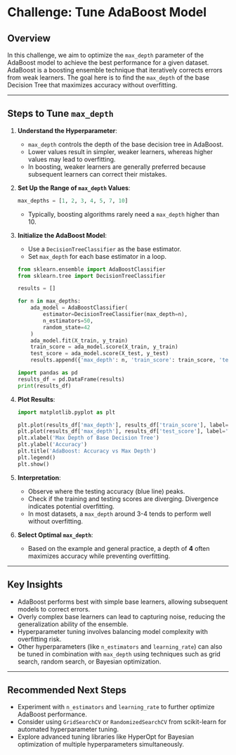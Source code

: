 # Challenge: Tune AdaBoost Model

## Overview

In this challenge, we aim to optimize the `max_depth` parameter of the AdaBoost model to achieve the best performance for a given dataset. AdaBoost is a boosting ensemble technique that iteratively corrects errors from weak learners. The goal here is to find the `max_depth` of the base Decision Tree that maximizes accuracy without overfitting.

---

## Steps to Tune `max_depth`

1. **Understand the Hyperparameter**:

   * `max_depth` controls the depth of the base decision tree in AdaBoost.
   * Lower values result in simpler, weaker learners, whereas higher values may lead to overfitting.
   * In boosting, weaker learners are generally preferred because subsequent learners can correct their mistakes.

2. **Set Up the Range of `max_depth` Values**:

   ```python
   max_depths = [1, 2, 3, 4, 5, 7, 10]
   ```

   * Typically, boosting algorithms rarely need a `max_depth` higher than 10.

3. **Initialize the AdaBoost Model**:

   * Use a `DecisionTreeClassifier` as the base estimator.
   * Set `max_depth` for each base estimator in a loop.

   ```python
   from sklearn.ensemble import AdaBoostClassifier
   from sklearn.tree import DecisionTreeClassifier

   results = []

   for n in max_depths:
       ada_model = AdaBoostClassifier(
           estimator=DecisionTreeClassifier(max_depth=n),
           n_estimators=50,
           random_state=42
       )
       ada_model.fit(X_train, y_train)
       train_score = ada_model.score(X_train, y_train)
       test_score = ada_model.score(X_test, y_test)
       results.append({'max_depth': n, 'train_score': train_score, 'test_score': test_score})

   import pandas as pd
   results_df = pd.DataFrame(results)
   print(results_df)
   ```

4. **Plot Results**:

   ```python
   import matplotlib.pyplot as plt

   plt.plot(results_df['max_depth'], results_df['train_score'], label='Training Score', color='orange')
   plt.plot(results_df['max_depth'], results_df['test_score'], label='Testing Score', color='blue')
   plt.xlabel('Max Depth of Base Decision Tree')
   plt.ylabel('Accuracy')
   plt.title('AdaBoost: Accuracy vs Max Depth')
   plt.legend()
   plt.show()
   ```

5. **Interpretation**:

   * Observe where the testing accuracy (blue line) peaks.
   * Check if the training and testing scores are diverging. Divergence indicates potential overfitting.
   * In most datasets, a `max_depth` around 3-4 tends to perform well without overfitting.

6. **Select Optimal `max_depth`**:

   * Based on the example and general practice, a depth of **4** often maximizes accuracy while preventing overfitting.

---

## Key Insights

* AdaBoost performs best with simple base learners, allowing subsequent models to correct errors.
* Overly complex base learners can lead to capturing noise, reducing the generalization ability of the ensemble.
* Hyperparameter tuning involves balancing model complexity with overfitting risk.
* Other hyperparameters (like `n_estimators` and `learning_rate`) can also be tuned in combination with `max_depth` using techniques such as grid search, random search, or Bayesian optimization.

---

## Recommended Next Steps

* Experiment with `n_estimators` and `learning_rate` to further optimize AdaBoost performance.
* Consider using `GridSearchCV` or `RandomizedSearchCV` from scikit-learn for automated hyperparameter tuning.
* Explore advanced tuning libraries like HyperOpt for Bayesian optimization of multiple hyperparameters simultaneously.
